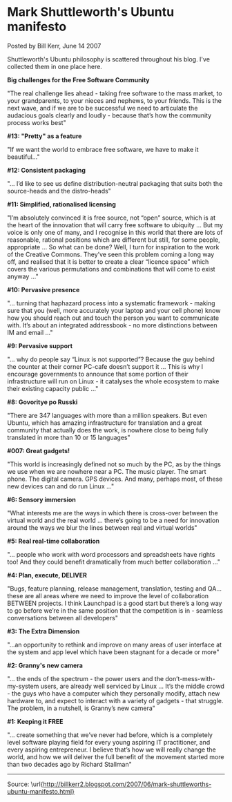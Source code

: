 # Mark Shuttleworth's Ubuntu manifesto

Posted by Bill Kerr, June 14 2007

Shuttleworth's Ubuntu philosophy is scattered throughout his blog. I've collected them in one place here.

**Big challenges for the Free Software Community**

"The real challenge lies ahead - taking free software to the mass market, to your grandparents, to your nieces and nephews, to your friends. This is the next wave, and if we are to be successful we need to articulate the audacious goals clearly and loudly - because that’s how the community process works best"

**#13: "Pretty" as a feature**

"If we want the world to embrace free software, we have to make it beautiful..."

**#12: Consistent packaging**

"... I’d like to see us define distribution-neutral packaging that suits both the source-heads and the distro-heads"

**#11: Simplified, rationalised licensing**

"I’m absolutely convinced it is free source, not “open” source, which is at the heart of the innovation that will carry free software to ubiquity ... But my voice is only one of many, and I recognise in this world that there are lots of reasonable, rational positions which are different but still, for some people, appropriate ... So what can be done? Well, I turn for inspiration to the work of the Creative Commons. They’ve seen this problem coming a long way off, and realised that it is better to create a clear “licence space” which covers the various permutations and combinations that will come to exist anyway ..."

**#10: Pervasive presence**

"... turning that haphazard process into a systematic framework - making sure that you (well, more accurately your laptop and your cell phone) know how you should reach out and touch the person you want to communicate with. It’s about an integrated addressbook - no more distinctions between IM and email ..."

**#9: Pervasive support**

"... why do people say “Linux is not supported”? Because the guy behind the counter at their corner PC-cafe doesn’t support it ... This is why I encourage governments to announce that some portion of their infrastructure will run on Linux - it catalyses the whole ecosystem to make their existing capacity public ..."

**#8: Govoritye po Russki**

"There are 347 languages with more than a million speakers. But even Ubuntu, which has amazing infrastructure for translation and a great community that actually does the work, is nowhere close to being fully translated in more than 10 or 15 languages"

**#007: Great gadgets!**

"This world is increasingly defined not so much by the PC, as by the things we use when we are nowhere near a PC. The music player. The smart phone. The digital camera. GPS devices. And many, perhaps most, of these new devices can and do run Linux ..."

**#6: Sensory immersion**

"What interests me are the ways in which there is cross-over between the virtual world and the real world ... there’s going to be a need for innovation around the ways we blur the lines between real and virtual worlds"

**#5: Real real-time collaboration**

"... people who work with word processors and spreadsheets have rights too! And they could benefit dramatically from much better collaboration ..."

**#4: Plan, execute, DELIVER**

"Bugs, feature planning, release management, translation, testing and QA… these are all areas where we need to improve the level of collaboration BETWEEN projects. I think Launchpad is a good start but there’s a long way to go before we’re in the same position that the competition is in - seamless conversations between all developers"

**#3: The Extra Dimension**

"...an opportunity to rethink and improve on many areas of user interface at the system and app level which have been stagnant for a decade or more"

**#2: Granny's new camera**

"... the ends of the spectrum - the power users and the don’t-mess-with-my-system users, are already well serviced by Linux ... It’s the middle crowd - the guys who have a computer which they personally modify, attach new hardware to, and expect to interact with a variety of gadgets - that struggle. The problem, in a nutshell, is Granny’s new camera"

**#1: Keeping it FREE**

"... create something that we’ve never had before, which is a completely level software playing field for every young aspiring IT practitioner, and every aspiring entrepreneur. I believe that’s how we will really change the world, and how we will deliver the full benefit of the movement started more than two decades ago by Richard Stallman"

----

Source: \url{http://billkerr2.blogspot.com/2007/06/mark-shuttleworths-ubuntu-manifesto.html}